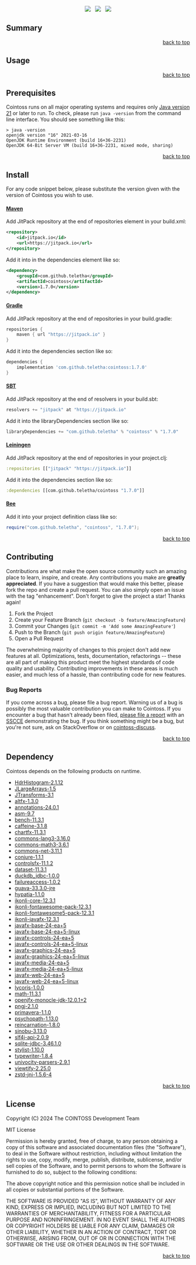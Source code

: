 <p align="center">
    <a href="https://docs.oracle.com/en/java/javase/21/"><img src="https://img.shields.io/badge/Java-Release%2021-green"/></a>
    <span>&nbsp;</span>
    <a href="https://jitpack.io/#teletha/cointoss"><img src="https://img.shields.io/jitpack/v/github/teletha/cointoss?label=Repository&color=green"></a>
    <span>&nbsp;</span>
    <a href="https://teletha.github.io/cointoss"><img src="https://img.shields.io/website.svg?down_color=red&down_message=CLOSE&label=Official%20Site&up_color=green&up_message=OPEN&url=https%3A%2F%2Fteletha.github.io%2Fcointoss"></a>
</p>


## Summary

<p align="right"><a href="#top">back to top</a></p>


## Usage

<p align="right"><a href="#top">back to top</a></p>


## Prerequisites
Cointoss runs on all major operating systems and requires only [Java version 21](https://docs.oracle.com/en/java/javase/21/) or later to run.
To check, please run `java -version` from the command line interface. You should see something like this:
```
> java -version
openjdk version "16" 2021-03-16
OpenJDK Runtime Environment (build 16+36-2231)
OpenJDK 64-Bit Server VM (build 16+36-2231, mixed mode, sharing)
```
<p align="right"><a href="#top">back to top</a></p>

## Install
For any code snippet below, please substitute the version given with the version of Cointoss you wish to use.
#### [Maven](https://maven.apache.org/)
Add JitPack repository at the end of repositories element in your build.xml:
```xml
<repository>
    <id>jitpack.io</id>
    <url>https://jitpack.io</url>
</repository>
```
Add it into in the dependencies element like so:
```xml
<dependency>
    <groupId>com.github.teletha</groupId>
    <artifactId>cointoss</artifactId>
    <version>1.7.0</version>
</dependency>
```
#### [Gradle](https://gradle.org/)
Add JitPack repository at the end of repositories in your build.gradle:
```gradle
repositories {
    maven { url "https://jitpack.io" }
}
```
Add it into the dependencies section like so:
```gradle
dependencies {
    implementation 'com.github.teletha:cointoss:1.7.0'
}
```
#### [SBT](https://www.scala-sbt.org/)
Add JitPack repository at the end of resolvers in your build.sbt:
```scala
resolvers += "jitpack" at "https://jitpack.io"
```
Add it into the libraryDependencies section like so:
```scala
libraryDependencies += "com.github.teletha" % "cointoss" % "1.7.0"
```
#### [Leiningen](https://leiningen.org/)
Add JitPack repository at the end of repositories in your project.clj:
```clj
:repositories [["jitpack" "https://jitpack.io"]]
```
Add it into the dependencies section like so:
```clj
:dependencies [[com.github.teletha/cointoss "1.7.0"]]
```
#### [Bee](https://teletha.github.io/bee)
Add it into your project definition class like so:
```java
require("com.github.teletha", "cointoss", "1.7.0");
```
<p align="right"><a href="#top">back to top</a></p>


## Contributing
Contributions are what make the open source community such an amazing place to learn, inspire, and create. Any contributions you make are **greatly appreciated**.
If you have a suggestion that would make this better, please fork the repo and create a pull request. You can also simply open an issue with the tag "enhancement".
Don't forget to give the project a star! Thanks again!

1. Fork the Project
2. Create your Feature Branch (`git checkout -b feature/AmazingFeature`)
3. Commit your Changes (`git commit -m 'Add some AmazingFeature'`)
4. Push to the Branch (`git push origin feature/AmazingFeature`)
5. Open a Pull Request

The overwhelming majority of changes to this project don't add new features at all. Optimizations, tests, documentation, refactorings -- these are all part of making this product meet the highest standards of code quality and usability.
Contributing improvements in these areas is much easier, and much less of a hassle, than contributing code for new features.

### Bug Reports
If you come across a bug, please file a bug report. Warning us of a bug is possibly the most valuable contribution you can make to Cointoss.
If you encounter a bug that hasn't already been filed, [please file a report](https://github.com/teletha/cointoss/issues/new) with an [SSCCE](http://sscce.org/) demonstrating the bug.
If you think something might be a bug, but you're not sure, ask on StackOverflow or on [cointoss-discuss](https://github.com/teletha/cointoss/discussions).
<p align="right"><a href="#top">back to top</a></p>


## Dependency
Cointoss depends on the following products on runtime.
* [HdrHistogram-2.1.12](https://mvnrepository.com/artifact/org.hdrhistogram/HdrHistogram/2.1.12)
* [JLargeArrays-1.5](https://mvnrepository.com/artifact/pl.edu.icm/JLargeArrays/1.5)
* [JTransforms-3.1](https://mvnrepository.com/artifact/com.github.wendykierp/JTransforms/3.1)
* [altfx-1.3.0](https://mvnrepository.com/artifact/com.github.teletha/altfx/1.3.0)
* [annotations-24.0.1](https://mvnrepository.com/artifact/org.jetbrains/annotations/24.0.1)
* [asm-9.7](https://mvnrepository.com/artifact/org.ow2.asm/asm/9.7)
* [bench-11.3.1](https://mvnrepository.com/artifact/io.fair-acc/bench/11.3.1)
* [caffeine-3.1.8](https://mvnrepository.com/artifact/com.github.ben-manes.caffeine/caffeine/3.1.8)
* [chartfx-11.3.1](https://mvnrepository.com/artifact/io.fair-acc/chartfx/11.3.1)
* [commons-lang3-3.16.0](https://mvnrepository.com/artifact/org.apache.commons/commons-lang3/3.16.0)
* [commons-math3-3.6.1](https://mvnrepository.com/artifact/org.apache.commons/commons-math3/3.6.1)
* [commons-net-3.11.1](https://mvnrepository.com/artifact/commons-net/commons-net/3.11.1)
* [conjure-1.1.1](https://mvnrepository.com/artifact/com.github.teletha/conjure/1.1.1)
* [controlsfx-11.1.2](https://mvnrepository.com/artifact/org.controlsfx/controlsfx/11.1.2)
* [dataset-11.3.1](https://mvnrepository.com/artifact/io.fair-acc/dataset/11.3.1)
* [duckdb_jdbc-1.0.0](https://mvnrepository.com/artifact/org.duckdb/duckdb_jdbc/1.0.0)
* [failureaccess-1.0.2](https://mvnrepository.com/artifact/com.google.guava/failureaccess/1.0.2)
* [guava-33.3.0-jre](https://mvnrepository.com/artifact/com.google.guava/guava/33.3.0-jre)
* [hypatia-1.1.0](https://mvnrepository.com/artifact/com.github.teletha/hypatia/1.1.0)
* [ikonli-core-12.3.1](https://mvnrepository.com/artifact/org.kordamp.ikonli/ikonli-core/12.3.1)
* [ikonli-fontawesome-pack-12.3.1](https://mvnrepository.com/artifact/org.kordamp.ikonli/ikonli-fontawesome-pack/12.3.1)
* [ikonli-fontawesome5-pack-12.3.1](https://mvnrepository.com/artifact/org.kordamp.ikonli/ikonli-fontawesome5-pack/12.3.1)
* [ikonli-javafx-12.3.1](https://mvnrepository.com/artifact/org.kordamp.ikonli/ikonli-javafx/12.3.1)
* [javafx-base-24-ea+5](https://mvnrepository.com/artifact/org.openjfx/javafx-base/24-ea+5)
* [javafx-base-24-ea+5-linux](https://mvnrepository.com/artifact/org.openjfx/javafx-base/24-ea+5)
* [javafx-controls-24-ea+5](https://mvnrepository.com/artifact/org.openjfx/javafx-controls/24-ea+5)
* [javafx-controls-24-ea+5-linux](https://mvnrepository.com/artifact/org.openjfx/javafx-controls/24-ea+5)
* [javafx-graphics-24-ea+5](https://mvnrepository.com/artifact/org.openjfx/javafx-graphics/24-ea+5)
* [javafx-graphics-24-ea+5-linux](https://mvnrepository.com/artifact/org.openjfx/javafx-graphics/24-ea+5)
* [javafx-media-24-ea+5](https://mvnrepository.com/artifact/org.openjfx/javafx-media/24-ea+5)
* [javafx-media-24-ea+5-linux](https://mvnrepository.com/artifact/org.openjfx/javafx-media/24-ea+5)
* [javafx-web-24-ea+5](https://mvnrepository.com/artifact/org.openjfx/javafx-web/24-ea+5)
* [javafx-web-24-ea+5-linux](https://mvnrepository.com/artifact/org.openjfx/javafx-web/24-ea+5)
* [lycoris-1.0.0](https://mvnrepository.com/artifact/com.github.teletha/lycoris/1.0.0)
* [math-11.3.1](https://mvnrepository.com/artifact/io.fair-acc/math/11.3.1)
* [openjfx-monocle-jdk-12.0.1+2](https://mvnrepository.com/artifact/org.testfx/openjfx-monocle/jdk-12.0.1+2)
* [pngj-2.1.0](https://mvnrepository.com/artifact/ar.com.hjg/pngj/2.1.0)
* [primavera-1.1.0](https://mvnrepository.com/artifact/com.github.teletha/primavera/1.1.0)
* [psychopath-1.13.0](https://mvnrepository.com/artifact/com.github.teletha/psychopath/1.13.0)
* [reincarnation-1.8.0](https://mvnrepository.com/artifact/com.github.teletha/reincarnation/1.8.0)
* [sinobu-3.13.0](https://mvnrepository.com/artifact/com.github.teletha/sinobu/3.13.0)
* [slf4j-api-2.0.9](https://mvnrepository.com/artifact/org.slf4j/slf4j-api/2.0.9)
* [sqlite-jdbc-3.46.1.0](https://mvnrepository.com/artifact/org.xerial/sqlite-jdbc/3.46.1.0)
* [stylist-1.10.0](https://mvnrepository.com/artifact/com.github.teletha/stylist/1.10.0)
* [typewriter-1.8.4](https://mvnrepository.com/artifact/com.github.teletha/typewriter/1.8.4)
* [univocity-parsers-2.9.1](https://mvnrepository.com/artifact/com.univocity/univocity-parsers/2.9.1)
* [viewtify-2.25.0](https://mvnrepository.com/artifact/com.github.teletha/viewtify/2.25.0)
* [zstd-jni-1.5.6-4](https://mvnrepository.com/artifact/com.github.luben/zstd-jni/1.5.6-4)
<p align="right"><a href="#top">back to top</a></p>


## License
Copyright (C) 2024 The COINTOSS Development Team

MIT License

Permission is hereby granted, free of charge, to any person obtaining a copy
of this software and associated documentation files (the "Software"), to deal
in the Software without restriction, including without limitation the rights
to use, copy, modify, merge, publish, distribute, sublicense, and/or sell
copies of the Software, and to permit persons to whom the Software is
furnished to do so, subject to the following conditions:

The above copyright notice and this permission notice shall be included in all
copies or substantial portions of the Software.

THE SOFTWARE IS PROVIDED "AS IS", WITHOUT WARRANTY OF ANY KIND, EXPRESS OR
IMPLIED, INCLUDING BUT NOT LIMITED TO THE WARRANTIES OF MERCHANTABILITY,
FITNESS FOR A PARTICULAR PURPOSE AND NONINFRINGEMENT. IN NO EVENT SHALL THE
AUTHORS OR COPYRIGHT HOLDERS BE LIABLE FOR ANY CLAIM, DAMAGES OR OTHER
LIABILITY, WHETHER IN AN ACTION OF CONTRACT, TORT OR OTHERWISE, ARISING FROM,
OUT OF OR IN CONNECTION WITH THE SOFTWARE OR THE USE OR OTHER DEALINGS IN THE
SOFTWARE.
<p align="right"><a href="#top">back to top</a></p>